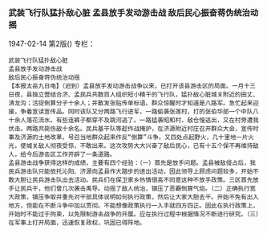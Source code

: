 ### 武装飞行队猛扑敌心脏  孟县放手发动游击战  敌后民心振奋蒋伪统治动摇

1947-02-14
第2版()
专栏：

    武装飞行队猛扑敌心脏
    孟县放手发动游击战
    敌后民心振奋蒋伪统治动摇
    【本报太岳九日电】（迟到）孟县放手发动游击战争以来，已打开该县游击区的局面。一月十三日夜，县独立营结合济、孟民兵共数百人组织短小精干的飞行队，猛扑敌心脏城关附近的田丈、清龙沟；活捉倒算分子十余人；并散发张贴传单标语。群众惊醒时才知道是八路军。急忙起来迎接，争着宣读宣传品。同时该队又分两路飞行进军，一路偷袭张莲村，打的张伯华部一个中队八十余人落花流水。有些连裤子都穿不及跳河逃了。一路猛袭昭和村，敌仓惶逃出，又在村旁遭我伏击。两路共毙伤敌十余名。民兵基干队等趁作战掩护，在济源附近村庄召开群众大会，宣传时事及济源的土地改革，号召当地群众起来作反“倒算”斗争。又四处点起野火，几十里地一片火光，使城关敌人彻夜受惊，不敢出来。这次攻势大大兴奋了敌后民心，已有十五个保不再维持敌人，给今后游击区工作开辟了一条道路。
    孟县游击战争获得这样的成绩，主要有四个经验：（一）首先是放手问题。孟县被敌侵占后，我民兵游击队只能依托沁阳、济源向孟县作大踏步的进出活动，因此领导上顾虑问题较多，开始不敢大胆让民兵游击队出去活动。民兵们在保卫家乡热情很高不同意这种不放手政策。三区首先放手让民兵干，他们曾几次袭击禹导。动摇了敌人统治，镇压了恶霸倒算气焰。（二）正确执行宽大政策，镇压争取并重先对干部具体说明如何执行政策，然后让大家大胆去干。开始不免有出入地方，但能在不断斗争中加以贯彻。不能想像政策执行一入手就四方四正。因此在执行政策上，开始时不能过于拘束，以免限制游击战争的开展。应在执行过程中根据情况不断进行研究。（三）在军事上打开局面，迅速恢复政权，巩固已得阵地。
